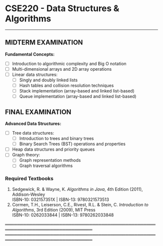 # CSE220 - Data Structures & Algorithms

---

## **MIDTERM EXAMINATION**

**Fundamental Concepts:**
- [ ] Introduction to algorithmic complexity and Big O notation
- [ ] Multi-dimensional arrays and 2D array operations
- [ ] Linear data structures:
  - [ ] Singly and doubly linked lists
  - [ ] Hash tables and collision resolution techniques
  - [ ] Stack implementation (array-based and linked list-based)
  - [ ] Queue implementation (array-based and linked list-based)

## **FINAL EXAMINATION**

**Advanced Data Structures:**
- [ ] Tree data structures:
  - [ ] Introduction to trees and binary trees
  - [ ] Binary Search Trees (BST) operations and properties
- [ ] Heap data structures and priority queues
- [ ] Graph theory:
  - [ ] Graph representation methods
  - [ ] Graph traversal algorithms

### **Required Textbooks**
1. Sedgewick, R. & Wayne, K. *Algorithms in Java*, 4th Edition (2011), Addison-Wesley  
   ISBN-10: 032157351X | ISBN-13: 9780321573513
2. Cormen, T.H., Leiserson, C.E., Rivest, R.L. & Stein, C. *Introduction to Algorithms*, 3rd Edition (2009), MIT Press  
   ISBN-10: 0262033844 | ISBN-13: 9780262033848

═══════════════════════════════════════════════════════════════════════════════
═══════════════════════════════════════════════════════════════════════════════
